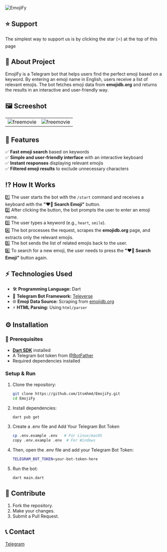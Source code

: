 
![EmojiFy](https://uploadkon.ir/uploads/088c04_25Vizality-Addon-Banner.png)

## ⭐ Support
The simplest way to support us is by clicking the star (⭐) at the top of this page

## 💭 About Project

EmojiFy is a Telegram bot that helps users find the perfect emoji based on a keyword. By entering an emoji name in English, users receive a list of relevant emojis. The bot fetches emoji data from **emojidb.org** and returns the results in an interactive and user-friendly way.  

## 🖼️ Screeshot

|  |  |
|---------|---------|
| ![freemovie](https://i.imgur.com/OiqLyDW.png) | ![freemovie](https://i.imgur.com/IcjYQKi.jpeg) |



## 🚀 Features

✅ **Fast emoji search** based on keywords  
✅ **Simple and user-friendly interface** with an interactive keyboard  
✅ **Instant responses** displaying relevant emojis  
✅ **Filtered emoji results** to exclude unnecessary characters 

## ⁉️ How It Works  
1️⃣ The user starts the bot with the `/start` command and receives a keyboard with the **"❤️‍🔥 Search Emoji"** button.  
2️⃣ After clicking the button, the bot prompts the user to enter an emoji name.  
3️⃣ The user types a keyword (e.g., `heart`, `smile`).  
4️⃣ The bot processes the request, scrapes the **emojidb.org** page, and extracts only the relevant emojis.  
5️⃣ The bot sends the list of related emojis back to the user.  
6️⃣ To search for a new emoji, the user needs to press the **"❤️‍🔥 Search Emoji"** button again.

## ⚡ **Technologies Used**  
- 🛠 **Programming Language:** Dart  
- 🤖 **Telegram Bot Framework:** [Televerse](https://pub.dev/packages/televerse)  
- 🌐 **Emoji Data Source:** Scraping from [emojidb.org](https://emojidb.org)  
- ⚡ **HTML Parsing:** Using `html/parser`  

## ⚙️ Installation
### 🧩 **Prerequisites**  
- [**Dart SDK**](https://dart.dev/get-dart) installed  
- A Telegram bot token from [@BotFather](https://t.me/BotFather)  
- Required dependencies installed 



### **Setup & Run**  
1. Clone the repository:  
   ```sh
   git clone https://github.com/1tsmhmd/EmojiFy.git
   cd EmojiFy

2. Install dependencies:
    ```sh
    dart pub get

3. Create a .env file and Add Your Telegram Bot Token
    ```sh
    cp .env.example .env   # For Linux/macOS
    copy .env.example .env  # For Windows

4. Then, open the .env file and add your Telegram Bot Token:
    ```sh
    TELEGRAM_BOT_TOKEN=your-bot-token-here

5. Run the bot:
    ```sh
    dart main.dart


## 🤝 Contribute
1. Fork the repository.
2. Make your changes.
3. Submit a Pull Request.


## 📞 Contact
[Telegram](https://itsmhmd)

